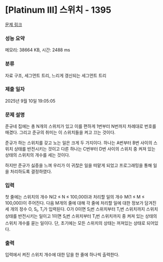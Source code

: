 # [Platinum III] 스위치 - 1395 

[문제 링크](https://www.acmicpc.net/problem/1395) 

### 성능 요약

메모리: 38664 KB, 시간: 2488 ms

### 분류

자료 구조, 세그먼트 트리, 느리게 갱신되는 세그먼트 트리

### 제출 일자

2025년 9월 10일 19:05:05

### 문제 설명

<p>준규네 집에는 총 N개의 스위치가 있고 이를 편하게 1번부터 N번까지 차례대로 번호를 매겼다. 그리고 준규의 취미는 이 스위치들을 켜고 끄는 것이다.</p>

<p>준규가 하는 스위치를 갖고 노는 일은 크게 두 가지이다. 하나는 A번부터 B번 사이의 스위치 상태를 반전시키는 것이고 다른 하나는 C번부터 D번 사이의 스위치 중 켜져 있는 상태의 스위치의 개수를 세는 것이다.</p>

<p>하지만 준규가 싫증을 느껴 우리가 이 귀찮은 일을 떠맡게 되었고 프로그래밍을 통해 일을 처리하도록 결정하였다.</p>

### 입력 

 <p>첫 줄에는 스위치의 개수 N(2 ≤ N ≤ 100,000)과 처리할 일의 개수 M(1 ≤ M ≤ 100,000)이 주어진다. 다음 M개의 줄에 대해 각 줄에 처리할 일에 대한 정보가 담겨진 세 개의 정수 O, S<sub>i</sub>, T<sub>i</sub>가 입력된다. O가 0이면 S<sub>i</sub>번 스위치부터 T<sub>i</sub>번 스위치까지 스위치 상태를 반전시키는 일이고 1이면 S<sub>i</sub>번 스위치부터 T<sub>i</sub>번 스위치까지 중 켜져 있는 상태의 스위치 개수를 묻는 일이다. 단, 초기에는 모든 스위치의 상태는 꺼져있는 상태로 되어있다.</p>

### 출력 

 <p>입력에서 켜진 스위치 개수에 대한 답을 한 줄에 하나씩 출력한다.</p>

